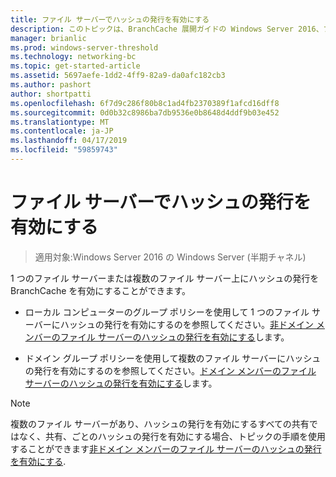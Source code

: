 ```yaml
---
title: ファイル サーバーでハッシュの発行を有効にする
description: このトピックは、BranchCache 展開ガイドの Windows Server 2016、ブランチ オフィスに WAN 帯域幅使用量を最適化するために分散され、ホスト型キャッシュ モードで BranchCache を展開する方法を示しますの一部
manager: brianlic
ms.prod: windows-server-threshold
ms.technology: networking-bc
ms.topic: get-started-article
ms.assetid: 5697aefe-1dd2-4ff9-82a9-da0afc182cb3
ms.author: pashort
author: shortpatti
ms.openlocfilehash: 6f7d9c286f80b8c1ad4fb2370389f1afcd16dff8
ms.sourcegitcommit: 0d0b32c8986ba7db9536e0b8648d4ddf9b03e452
ms.translationtype: MT
ms.contentlocale: ja-JP
ms.lasthandoff: 04/17/2019
ms.locfileid: "59859743"
---
```

# <a name="enable-hash-publication-for-file-servers"></a>ファイル サーバーでハッシュの発行を有効にする

>適用対象:Windows Server 2016 の Windows Server (半期チャネル)

1 つのファイル サーバーまたは複数のファイル サーバー上にハッシュの発行を BranchCache を有効にすることができます。  
  
-   ローカル コンピューターのグループ ポリシーを使用して 1 つのファイル サーバーにハッシュの発行を有効にするのを参照してください。[非ドメイン メンバーのファイル サーバーのハッシュの発行を有効にする](../../branchcache/deploy/Enable-Hash-Publication-for-Non-Domain-Member-File-Servers.md)します。  
  
-   ドメイン グループ ポリシーを使用して複数のファイル サーバーにハッシュの発行を有効にするのを参照してください。[ドメイン メンバーのファイル サーバーのハッシュの発行を有効にする](../../branchcache/deploy/Enable-Hash-Publication-for-Domain-Member-File-Servers.md)します。  
  
> [!NOTE]  
> 複数のファイル サーバーがあり、ハッシュの発行を有効にするすべての共有ではなく、共有、ごとのハッシュの発行を有効にする場合、トピックの手順を使用することができます[非ドメイン メンバーのファイル サーバーのハッシュの発行を有効にする](Enable-Hash-Publication-for-Non-Domain-Member-File-Servers.md).  
  


